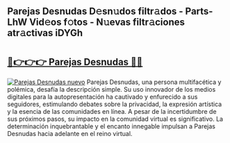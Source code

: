 ## Parejas Desnudas D𝚎sn𝚞dos filtr𝚊dos - Parts-LhW Vid𝚎os f𝚘tos - N𝚞evas filtr𝚊ciones atr𝚊ctivas iDYGh

# <h2><a href="http://mb2x0u.tromn.icu/?c=Parejas+Desnudas">🔗👉👉👉 Parejas Desnudas 🔗🔗</a></h2>

[![Parejas Desnudas nuevo](https://i.imgur.com/pEAQMta.gif)](http://mb2x0u.tromn.icu/?c=Parejas+Desnudas)
Parejas Desnudas, una persona multifacética y polémica, desafía la descripción simple. Su uso innovador de los medios digitales para la autopresentación ha cautivado y enfurecido a sus seguidores, estimulando debates sobre la privacidad, la expresión artística y la esencia de las comunidades en línea. A pesar de la incertidumbre de sus próximos pasos, su impacto en la comunidad virtual es significativo. La determinación inquebrantable y el encanto innegable impulsan a Parejas Desnudas hacia adelante en el reino virtual.
